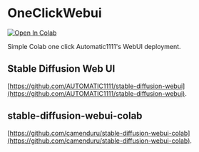 # OneClickWebui

[![Open In Colab](https://colab.research.google.com/assets/colab-badge.svg)](https://colab.research.google.com/drive/1k_dB2F4IYAj5EtAbfhnuRa_E8lt2j-vo)

Simple Colab one click Automatic1111's WebUI deployment.

## Stable Diffusion Web UI
[https://github.com/AUTOMATIC1111/stable-diffusion-webui](https://github.com/AUTOMATIC1111/stable-diffusion-webui).

## stable-diffusion-webui-colab
[https://github.com/camenduru/stable-diffusion-webui-colab](https://github.com/camenduru/stable-diffusion-webui-colab).
